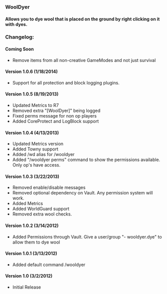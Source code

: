 ### WoolDyer
#### Allows you to dye wool that is placed on the ground by right clicking on it with dyes.

### Changelog:

#### Coming Soon
* Remove items from all non-creative GameModes and not just survival

#### Version 1.0.6 (1/18/2014)
* Support for all protection and block logging plugins.

#### Version 1.0.5 (8/19/2013)
* Updated Metrics to R7
* Removed extra "[WoolDyer]" being logged
* Fixed perms message for non op players
* Added CoreProtect and LogBlock support

#### Version 1.0.4 (4/13/2013)
* Updated Metrics version
* Added Towny support
* Added /wd alias for /wooldyer
* Added "/wooldyer perms" command to show the permissions available. Only op's have access.

#### Version 1.0.3 (3/22/2013)
* Removed enable/disable messages
* Removed optional dependency on Vault. Any permission system will work.
* Added Metrics
* Added WorldGuard support
* Removed extra wool checks.

#### Version 1.0.2 (3/14/2012)
* Added Permissions through Vault. Give a user/group "- wooldyer.dye" to allow them to dye wool

#### Version 1.0.1 (3/13/2012)
* Added default command /wooldyer

#### Version 1.0 (3/2/2012)
* Initial Release